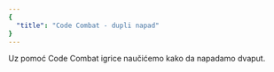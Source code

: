 ```yaml
---
{
  "title": "Code Combat - dupli napad"
}
---
```


Uz pomoć Code Combat igrice naučićemo kako da napadamo dvaput.
